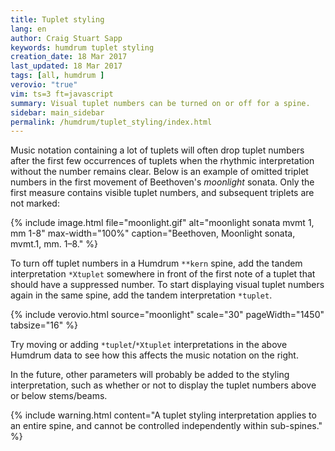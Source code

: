 ```yaml
---
title: Tuplet styling
lang: en
author: Craig Stuart Sapp
keywords: humdrum tuplet styling
creation_date: 18 Mar 2017
last_updated: 18 Mar 2017
tags: [all, humdrum ]
verovio: "true"
vim: ts=3 ft=javascript
summary: Visual tuplet numbers can be turned on or off for a spine.
sidebar: main_sidebar
permalink: /humdrum/tuplet_styling/index.html
---
```



Music notation containing a lot of tuplets will often drop tuplet
numbers after the first few occurrences of tuplets when the
rhythmic interpretation without the number remains clear.  Below
is an example of omitted triplet numbers in the first movement of
Beethoven's *moonlight* sonata.  Only the first measure contains
visible tuplet numbers, and subsequent triplets are not marked:

{% include image.html
	file="moonlight.gif"
	alt="moonlight sonata mvmt 1, mm 1-8"
	max-width="100%"
	caption="Beethoven, Moonlight sonata, mvmt.1, mm. 1&ndash;8."
%}

To turn off tuplet numbers in a Humdrum `**kern` spine, add the
tandem interpretation `*Xtuplet` somewhere in front of the first
note of a tuplet that should have a suppressed number.  To start
displaying visual tuplet numbers again in the same spine, add
the tandem interpretation `*tuplet`.

{% include verovio.html
	source="moonlight"
	scale="30"
	pageWidth="1450"
	tabsize="16"
%}

<script type="application/json" id="moonlight">
**kern	**kern
*clefF4	*clefG2
*k[f#c#g#d#]	*k[f#c#g#d#]
*c#:	*c#:
*M2/2	*M2/2
*MM54	*MM54
=1-	=1-
1CC# 1C#	12G#L
.	12c#
.	12eJ
.	12G#L
.	12c#
.	12eJ
.	12G#L
.	12c#
.	12eJ
.	12G#L
.	12c#
.	12eJ
*	*Xtuplet
=2	=2
1BBB 1BB	12G#L
.	12c#
.	12eJ
.	12G#L
.	12c#
.	12eJ
.	12G#L
.	12c#
.	12eJ
.	12G#L
.	12c#
.	12eJ
=3	=3
2AAA 2AA	12AL
.	12c#
.	12eJ
.	12AL
.	12c#
.	12eJ
2FFF# 2FF#	12AL
.	12dn
.	12f#J
.	12AL
.	12d
.	12f#J
=4	=4
2GGG# 2GG#	12G#L
.	12B#
.	12f#J
.	12G#L
.	12c#
.	12eJ
2GGG# 2GG#	12G#L
.	12c#
.	12d#XJ
.	12F#Lj
.	12B#
.	12d#J
=5	=5
*	*^
1CC# 1GG# 1C#	2r	12EL
.	.	12G#
.	.	12c#J
.	.	12G#L
.	.	12c#
.	.	12eJ
.	4r	12G#L
.	.	12c#
.	.	12eJ
!	!	!
.	8.g#L	12G#L
.	.	12c#
.	.	12eJ
.	16g#Jk	.
=6	=6	=6
1BBB# 1GG# 1BB#	2.g#	12G#L
.	.	12d#
.	.	12f#J
.	.	12G#L
.	.	12d#
.	.	12f#J
.	.	12G#L
.	.	12d#
.	.	12f#J
.	8.g#L	12G#L
.	.	12d#
.	.	12f#J
.	16g#Jk	.
=7	=7	=7
(<2CC# (>2C#	(2g#	12G#L
.	.	12c#
.	.	12eJ
.	.	12G#L
.	.	12c#
.	.	12eJ
2FFF#) 2FF#)	2a	12AL
.	.	12c#
.	.	12f#J
.	.	12AL
.	.	12c#
.	.	12f#J
=8	=8	=8
2BBB 2BB	2g#	12G#L
.	.	12B
.	.	12eJ
.	.	12G#L
.	.	12B
.	.	12eJ
2BBB 2BB	4f#	12AL
.	.	12B
.	.	12d#J
.	4b	12AL
.	.	12B
.	.	12d#J
=9	=9	=9
*	*v	*v
*-	*-
!!!RDF**kern: < = below
!!!RDF**kern: > = above
</script>

Try moving or adding `*tuplet`/`*Xtuplet` interpretations in the above 
Humdrum data to see how this affects the music notation on the right.

In the future, other parameters will probably be added to the styling 
interpretation, such as whether or not to display the tuplet numbers 
above or below stems/beams.

{% include warning.html
	content="A tuplet styling interpretation applies to an entire spine, and cannot be controlled independently within sub-spines."
%}

